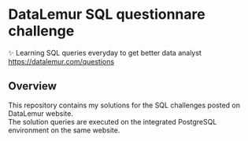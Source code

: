 # DataLemur SQL questionnare challenge 
✨ Learning SQL queries everyday to get better data analyst  
https://datalemur.com/questions 

## Overview
This repository contains my solutions for the SQL challenges posted on DataLemur website.</br>
The solution queries are executed on the integrated PostgreSQL environment on the same website.
